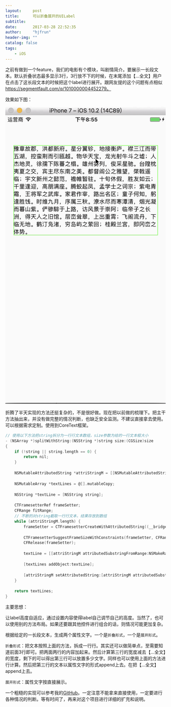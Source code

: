```yaml
---
layout:     post
title:      可以折叠展开的UILabel
subtitle:   
date:       2017-03-28 22:52:35
author:     "hjfrun"
header-img: ""
catalog: false
tags:
    - iOS
---
```




之前有做到一个feature，我们的电影有个模块，叫剧情简介。要展示一长段文本。默认折叠状态最多显示3行，3行放不下的时候，在末尾添加【…全文】用户在点击了这长段文本的时候把这个label进行展开。跟网友提的这个问题有点相似 https://segmentfault.com/q/1010000004452279。

效果如下图：

![](/img/in-post/collapse-label.gif)



折腾了半天实现的方法还挺复杂的，不是很好做。现在把以前做的梳理下。把主干方法抽出来，并没有做完整的情况判断，也缺乏安全监测。不建议直接拿去使用。可以根据需求定制。使用到CoreText框架。



```objective-c
// 使用以下方法把string拆分为一行行文本数组，size参数为给的一行文本框大小
- (NSArray *)splitWithString:(NSString *)string size:(CGSize)size
{
    if (!string || string.length == 0) {
        return nil;
    }
    
    NSMutableAttributedString *attriStringM = [[NSMutableAttributedString alloc] initWithString:string attributes:self.attrs];
    
    NSMutableArray *textLines = @[].mutableCopy;
    
    NSString *textLine = [NSString string];
    
    CTFramesetterRef frameSetter;
    CFRange fitRange;
    // 不断的对string截取一行行文本，结果存放到数组
    while (attriStringM.length) {
        frameSetter = CTFramesetterCreateWithAttributedString((__bridge CFAttributedStringRef)attriStringM);
        
        CTFramesetterSuggestFrameSizeWithConstraints(frameSetter, CFRangeMake(0, 0), NULL, size, &fitRange);
        CFRelease(frameSetter);
        
        textLine = [[attriStringM attributedSubstringFromRange:NSMakeRange(0, fitRange.length)] string];
        
        [textLines addObject:textLine];
        
        [attriStringM setAttributedString:[attriStringM attributedSubstringFromRange:NSMakeRange(fitRange.length, attriStringM.string.length - fitRange.length)]];
    }
    
    return textLines;
}

```



主要思想：

让label高度自适应，通过设置内容使得label自己调节自己的高度。当然了，也可以使用别的方法布局。如果还要跟其他控件进行组合的话，则情况可能更加复杂。



根据给定的一长段文本，生成两个属性文字。一个是```折叠形式```，一个是```展开形式```。

```折叠形式```：把文本按照上面的方法，拆成一行行。其实还可以做简单点，至需要知道前面3行即可。把两面两行的内容加起来。然后计算第三行的宽度减去【…全文】的宽度，剩下的可以得出第三行可以放置多少文字。同样也可以使用上面的方法进行计算。然后把第三行的文本以属性文字的形式append上去。在把【…全文】append上去。

```展开形式```：属性文字按直接展示。



一个粗糙的实现可以参考我的[GitHub](https://github.com/hjfrun/UILabelExpandAll)。一定注意不能拿来直接使用，一定要进行各种情况的判断。等有时间了，再来对这个项目进行详细的扩充和说明。










